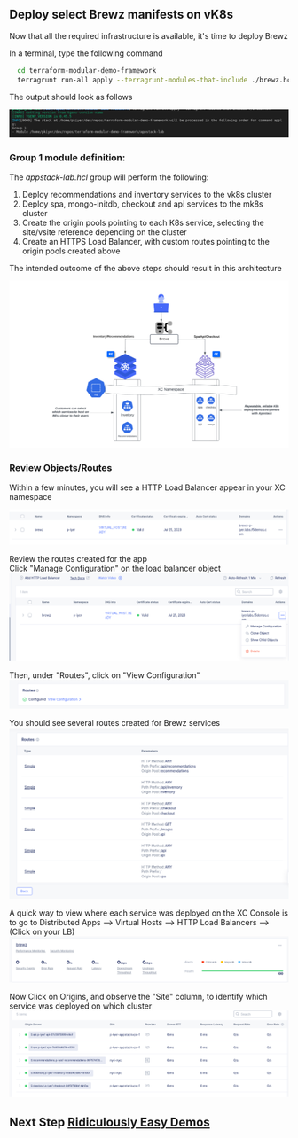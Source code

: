 
## Deploy select Brewz manifests on vK8s
Now that all the required infrastructure is available, it's time to deploy Brewz

In a terminal, type the following command
  
  ```bash
    cd terraform-modular-demo-framework
    terragrunt run-all apply --terragrunt-modules-that-include ./brewz.hcl
   ```
The output should look as follows

![](/images/brewz-group.png)

### Group 1 module definition:  
 
The *appstack-lab.hcl* group will perform the following:
1) Deploy recommendations and inventory services to the vk8s cluster 
2) Deploy spa, mongo-initdb, checkout and api services to the mk8s cluster
3) Create the origin pools pointing to each K8s service, selecting the site/vsite reference depending on the cluster
4) Create an HTTPS Load Balancer, with custom routes pointing to the origin pools created above


The intended outcome of the above steps should result in this architecture 

![](./images/Brewz-Architecture.png)


### Review Objects/Routes
Within a few minutes, you will see a HTTP Load Balancer appear in your XC namespace

![](./images/lb-object.png)

Review the routes created for the app   
Click "Manage Configuration" on the load balancer object
![](./images/lb-manage.png)

Then, under "Routes", click on "View Configuration"
![](./images/routes-view-conf.png)

You should see several routes created for Brewz services
![](./images/lb-routes.png)


A quick way to view where each service was deployed on the XC Console is to go to Distributed Apps --> Virtual Hosts --> HTTP Load Balancers --> (Click on your LB)
![](./images/lb-view.png)

Now Click on Origins, and observe the "Site" column, to identify which service was deployed on which cluster
![](./images/lb-origins-locations.png)

## Next Step  [Ridiculously Easy Demos](lab_1.4.md)